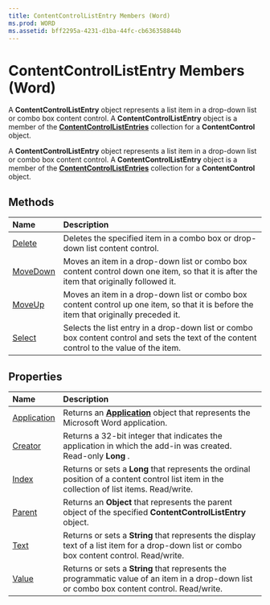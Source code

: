 ```yaml
---
title: ContentControlListEntry Members (Word)
ms.prod: WORD
ms.assetid: bff2295a-4231-d1ba-44fc-cb636358844b
---
```



# ContentControlListEntry Members (Word)
A  **ContentControlListEntry** object represents a list item in a drop-down list or combo box content control. A **ContentControlListEntry** object is a member of the **[ContentControlListEntries](contentcontrollistentries-object-word.md)** collection for a **ContentControl** object.

A  **ContentControlListEntry** object represents a list item in a drop-down list or combo box content control. A **ContentControlListEntry** object is a member of the **[ContentControlListEntries](contentcontrollistentries-object-word.md)** collection for a **ContentControl** object.


## Methods



|**Name**|**Description**|
|:-----|:-----|
|[Delete](contentcontrollistentry-delete-method-word.md)|Deletes the specified item in a combo box or drop-down list content control.|
|[MoveDown](contentcontrollistentry-movedown-method-word.md)|Moves an item in a drop-down list or combo box content control down one item, so that it is after the item that originally followed it.|
|[MoveUp](contentcontrollistentry-moveup-method-word.md)|Moves an item in a drop-down list or combo box content control up one item, so that it is before the item that originally preceded it.|
|[Select](contentcontrollistentry-select-method-word.md)|Selects the list entry in a drop-down list or combo box content control and sets the text of the content control to the value of the item.|

## Properties



|**Name**|**Description**|
|:-----|:-----|
|[Application](contentcontrollistentry-application-property-word.md)|Returns an  **[Application](application-object-word.md)** object that represents the Microsoft Word application.|
|[Creator](contentcontrollistentry-creator-property-word.md)|Returns a 32-bit integer that indicates the application in which the add-in was created. Read-only  **Long** .|
|[Index](contentcontrollistentry-index-property-word.md)|Returns or sets a  **Long** that represents the ordinal position of a content control list item in the collection of list items. Read/write.|
|[Parent](contentcontrollistentry-parent-property-word.md)|Returns an  **Object** that represents the parent object of the specified **ContentControlListEntry** object.|
|[Text](contentcontrollistentry-text-property-word.md)|Returns or sets a  **String** that represents the display text of a list item for a drop-down list or combo box content control. Read/write.|
|[Value](contentcontrollistentry-value-property-word.md)|Returns or sets a  **String** that represents the programmatic value of an item in a drop-down list or combo box content control. Read/write.|


